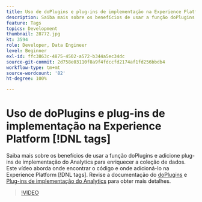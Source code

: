 ```yaml
---
title: Uso de doPlugins e plug-ins de implementação na Experience Platform [!DNL tags]
description: Saiba mais sobre os benefícios de usar a função doPlugins e adicione plug-ins de implementação do Analytics para enriquecer a coleção de dados.
feature: Tags
topics: Development
thumbnail: 28772.jpg
kt: 3594
role: Developer, Data Engineer
level: Beginner
exl-id: ffc3863c-4875-4502-a572-b344a5ec34dc
source-git-commit: 2d758e03110f8a9f4fdccfd2174af1fd256bbdb4
workflow-type: tm+mt
source-wordcount: '82'
ht-degree: 100%

---
```


# Uso de doPlugins e plug-ins de implementação na Experience Platform [!DNL tags]

Saiba mais sobre os benefícios de usar a função doPlugins e adicione plug-ins de implementação do Analytics para enriquecer a coleção de dados. Este vídeo aborda onde encontrar o código e onde adicioná-lo na Experience Platform [!DNL tags]. Revise a documentação do [doPlugins](https://experienceleague.adobe.com/docs/analytics/implementation/vars/functions/doplugins.html?lang=pt-BR) e [Plug-ins de implementação do Analytics](https://experienceleague.adobe.com/docs/analytics/implementation/vars/plugins/impl-plugins.html?lang=pt-BR) para obter mais detalhes.

>[!VIDEO](https://video.tv.adobe.com/v/28772/?quality=12&learn=on)

